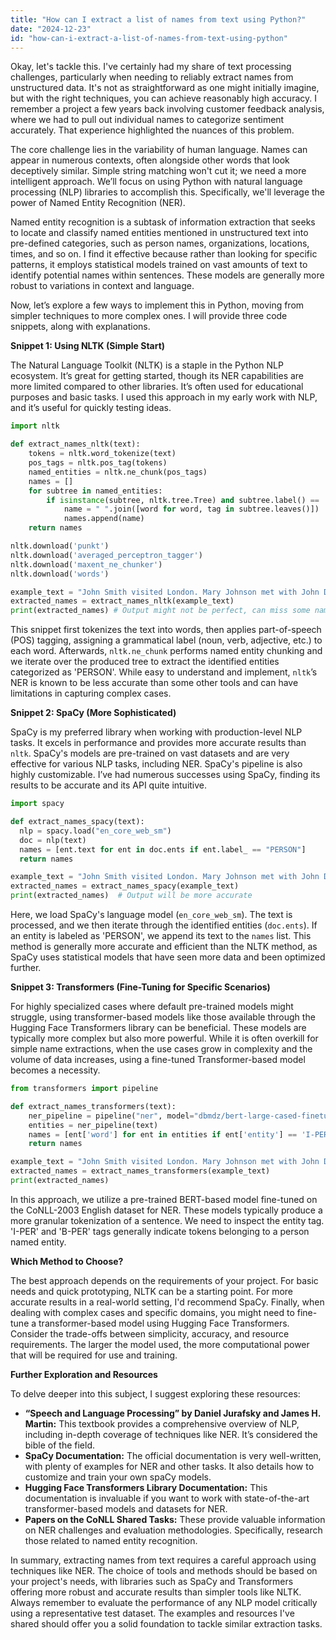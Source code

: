 ```yaml
---
title: "How can I extract a list of names from text using Python?"
date: "2024-12-23"
id: "how-can-i-extract-a-list-of-names-from-text-using-python"
---
```


Okay, let's tackle this. I've certainly had my share of text processing challenges, particularly when needing to reliably extract names from unstructured data. It's not as straightforward as one might initially imagine, but with the right techniques, you can achieve reasonably high accuracy. I remember a project a few years back involving customer feedback analysis, where we had to pull out individual names to categorize sentiment accurately. That experience highlighted the nuances of this problem.

The core challenge lies in the variability of human language. Names can appear in numerous contexts, often alongside other words that look deceptively similar. Simple string matching won't cut it; we need a more intelligent approach. We’ll focus on using Python with natural language processing (NLP) libraries to accomplish this. Specifically, we'll leverage the power of Named Entity Recognition (NER).

Named entity recognition is a subtask of information extraction that seeks to locate and classify named entities mentioned in unstructured text into pre-defined categories, such as person names, organizations, locations, times, and so on. I find it effective because rather than looking for specific patterns, it employs statistical models trained on vast amounts of text to identify potential names within sentences. These models are generally more robust to variations in context and language.

Now, let’s explore a few ways to implement this in Python, moving from simpler techniques to more complex ones. I will provide three code snippets, along with explanations.

**Snippet 1: Using NLTK (Simple Start)**

The Natural Language Toolkit (NLTK) is a staple in the Python NLP ecosystem. It’s great for getting started, though its NER capabilities are more limited compared to other libraries. It’s often used for educational purposes and basic tasks. I used this approach in my early work with NLP, and it’s useful for quickly testing ideas.

```python
import nltk

def extract_names_nltk(text):
    tokens = nltk.word_tokenize(text)
    pos_tags = nltk.pos_tag(tokens)
    named_entities = nltk.ne_chunk(pos_tags)
    names = []
    for subtree in named_entities:
        if isinstance(subtree, nltk.tree.Tree) and subtree.label() == 'PERSON':
            name = " ".join([word for word, tag in subtree.leaves()])
            names.append(name)
    return names

nltk.download('punkt')
nltk.download('averaged_perceptron_tagger')
nltk.download('maxent_ne_chunker')
nltk.download('words')

example_text = "John Smith visited London. Mary Johnson met with John Doe and Jane Doe."
extracted_names = extract_names_nltk(example_text)
print(extracted_names) # Output might not be perfect, can miss some names
```

This snippet first tokenizes the text into words, then applies part-of-speech (POS) tagging, assigning a grammatical label (noun, verb, adjective, etc.) to each word. Afterwards, `nltk.ne_chunk` performs named entity chunking and we iterate over the produced tree to extract the identified entities categorized as 'PERSON'. While easy to understand and implement, `nltk`’s NER is known to be less accurate than some other tools and can have limitations in capturing complex cases.

**Snippet 2: SpaCy (More Sophisticated)**

SpaCy is my preferred library when working with production-level NLP tasks. It excels in performance and provides more accurate results than `nltk`. SpaCy's models are pre-trained on vast datasets and are very effective for various NLP tasks, including NER. SpaCy's pipeline is also highly customizable. I’ve had numerous successes using SpaCy, finding its results to be accurate and its API quite intuitive.

```python
import spacy

def extract_names_spacy(text):
  nlp = spacy.load("en_core_web_sm")
  doc = nlp(text)
  names = [ent.text for ent in doc.ents if ent.label_ == "PERSON"]
  return names

example_text = "John Smith visited London. Mary Johnson met with John Doe and Jane Doe."
extracted_names = extract_names_spacy(example_text)
print(extracted_names)  # Output will be more accurate
```

Here, we load SpaCy's language model (`en_core_web_sm`). The text is processed, and we then iterate through the identified entities (`doc.ents`). If an entity is labeled as 'PERSON', we append its text to the `names` list. This method is generally more accurate and efficient than the NLTK method, as SpaCy uses statistical models that have seen more data and been optimized further.

**Snippet 3: Transformers (Fine-Tuning for Specific Scenarios)**

For highly specialized cases where default pre-trained models might struggle, using transformer-based models like those available through the Hugging Face Transformers library can be beneficial. These models are typically more complex but also more powerful. While it is often overkill for simple name extractions, when the use cases grow in complexity and the volume of data increases, using a fine-tuned Transformer-based model becomes a necessity.

```python
from transformers import pipeline

def extract_names_transformers(text):
    ner_pipeline = pipeline("ner", model="dbmdz/bert-large-cased-finetuned-conll03-english")
    entities = ner_pipeline(text)
    names = [ent['word'] for ent in entities if ent['entity'] == 'I-PER' or ent['entity'] == 'B-PER' ]
    return names

example_text = "John Smith visited London. Mary Johnson met with John Doe and Jane Doe."
extracted_names = extract_names_transformers(example_text)
print(extracted_names)
```

In this approach, we utilize a pre-trained BERT-based model fine-tuned on the CoNLL-2003 English dataset for NER. These models typically produce a more granular tokenization of a sentence. We need to inspect the entity tag. 'I-PER' and 'B-PER' tags generally indicate tokens belonging to a person named entity.

**Which Method to Choose?**

The best approach depends on the requirements of your project. For basic needs and quick prototyping, NLTK can be a starting point. For more accurate results in a real-world setting, I'd recommend SpaCy. Finally, when dealing with complex cases and specific domains, you might need to fine-tune a transformer-based model using Hugging Face Transformers. Consider the trade-offs between simplicity, accuracy, and resource requirements. The larger the model used, the more computational power that will be required for use and training.

**Further Exploration and Resources**

To delve deeper into this subject, I suggest exploring these resources:

*   **“Speech and Language Processing” by Daniel Jurafsky and James H. Martin:** This textbook provides a comprehensive overview of NLP, including in-depth coverage of techniques like NER. It’s considered the bible of the field.
*   **SpaCy Documentation:** The official documentation is very well-written, with plenty of examples for NER and other tasks. It also details how to customize and train your own spaCy models.
*   **Hugging Face Transformers Library Documentation:** This documentation is invaluable if you want to work with state-of-the-art transformer-based models and datasets for NER.
*   **Papers on the CoNLL Shared Tasks:** These provide valuable information on NER challenges and evaluation methodologies. Specifically, research those related to named entity recognition.

In summary, extracting names from text requires a careful approach using techniques like NER. The choice of tools and methods should be based on your project's needs, with libraries such as SpaCy and Transformers offering more robust and accurate results than simpler tools like NLTK. Always remember to evaluate the performance of any NLP model critically using a representative test dataset. The examples and resources I've shared should offer you a solid foundation to tackle similar extraction tasks.
